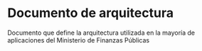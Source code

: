 # Documento de arquitectura

Documento que define la arquitectura utilizada en la mayoría de aplicaciones del Ministerio de Finanzas Públicas
